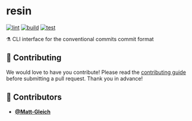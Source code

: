 <!-- DO NOT REMOVE - contributor_list:data:start:["Matt-Gleich"]:end -->

# resin

[![lint](https://github.com/Matt-Gleich/resin/actions/workflows/lint.yml/badge.svg)](https://github.com/Matt-Gleich/resin/actions/workflows/lint.yml)
[![build](https://github.com/Matt-Gleich/resin/actions/workflows/build.yml/badge.svg)](https://github.com/Matt-Gleich/resin/actions/workflows/build.yml)
[![test](https://github.com/Matt-Gleich/resin/actions/workflows/test.yml/badge.svg)](https://github.com/Matt-Gleich/resin/actions/workflows/test.yml)

⚗️ CLI interface for the conventional commits commit format

## 🙌 Contributing

We would love to have you contribute! Please read the [contributing guide](CONTRIBUTING.md) before submitting a pull request. Thank you in advance!

<!-- prettier-ignore-start -->
<!-- DO NOT REMOVE - contributor_list:start -->
## 👥 Contributors


- **[@Matt-Gleich](https://github.com/Matt-Gleich)**

<!-- DO NOT REMOVE - contributor_list:end -->
<!-- prettier-ignore-end -->
